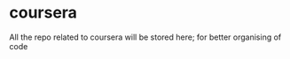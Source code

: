 coursera
========

All the repo related to coursera will be stored here; for better organising of code
